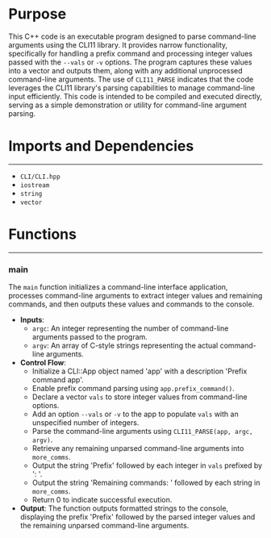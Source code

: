 # Purpose
This C++ code is an executable program designed to parse command-line arguments using the CLI11 library. It provides narrow functionality, specifically for handling a prefix command and processing integer values passed with the `--vals` or `-v` options. The program captures these values into a vector and outputs them, along with any additional unprocessed command-line arguments. The use of `CLI11_PARSE` indicates that the code leverages the CLI11 library's parsing capabilities to manage command-line input efficiently. This code is intended to be compiled and executed directly, serving as a simple demonstration or utility for command-line argument parsing.
# Imports and Dependencies

---
- `CLI/CLI.hpp`
- `iostream`
- `string`
- `vector`


# Functions

---
### main<!-- {{#callable:main}} -->
The `main` function initializes a command-line interface application, processes command-line arguments to extract integer values and remaining commands, and then outputs these values and commands to the console.
- **Inputs**:
    - `argc`: An integer representing the number of command-line arguments passed to the program.
    - `argv`: An array of C-style strings representing the actual command-line arguments.
- **Control Flow**:
    - Initialize a CLI::App object named 'app' with a description 'Prefix command app'.
    - Enable prefix command parsing using `app.prefix_command()`.
    - Declare a vector `vals` to store integer values from command-line options.
    - Add an option `--vals` or `-v` to the app to populate `vals` with an unspecified number of integers.
    - Parse the command-line arguments using `CLI11_PARSE(app, argc, argv)`.
    - Retrieve any remaining unparsed command-line arguments into `more_comms`.
    - Output the string 'Prefix' followed by each integer in `vals` prefixed by ': '.
    - Output the string 'Remaining commands: ' followed by each string in `more_comms`.
    - Return 0 to indicate successful execution.
- **Output**: The function outputs formatted strings to the console, displaying the prefix 'Prefix' followed by the parsed integer values and the remaining unparsed command-line arguments.


